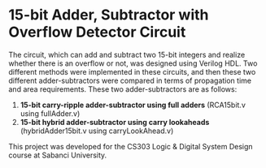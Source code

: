 # 15-bit Adder, Subtractor with Overflow Detector Circuit

The circuit, which can add and subtract two 15-bit integers and realize whether there is an overflow or not, was designed using Verilog HDL. Two different methods were implemented in these circuits, and then these two different adder-subtractors were compared in terms of propagation time and area requirements. These two adder-subtractors are as follows:

1.	**15-bit carry-ripple adder-subtractor using full adders** (RCA15bit.v using fullAdder.v)
2.	**15-bit hybrid adder-subtractor using carry lookaheads** (hybridAdder15bit.v using carryLookAhead.v)

This project was developed for the CS303 Logic & Digital System Design course at Sabanci University.

